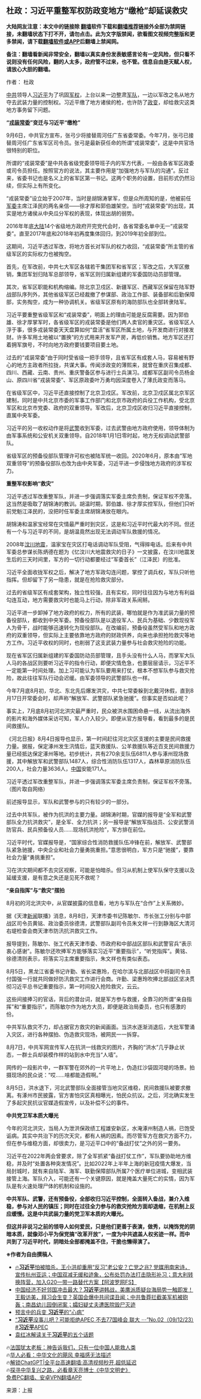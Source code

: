  <!-- 面包屑导航 --> <h2>杜政：习近平重整军权防政变地方“缴枪”却延误救灾</h2> <p class="notice"><b>大陆网友注意：本文中的链接除 <a href="https://github.com/bannedbook/fanqiang" >翻墙</a>软件下载和<a href="https://github.com/killgcd/justmysocks/blob/master/README.md">翻墙推荐</a>链接外全部为禁网链接，未翻墙状态下打不开，请勿点击。此为文字版禁闻，欲看图文视频完整版和更多禁闻，请下载<a href="https://github.com/bannedbook/fanqiang">翻墙软件或APP</a>后翻墙上禁闻网。</p><p>备注：翻墙看新闻非常安全，翻墙以真实身份发表敏感言论有一定风险，但只看不说则没有任何风险，翻的人太多，政府管不过来，也不管。信息自由是天赋人权，请放心大胆的翻墙。</b></p>  <div class="entry"> <p>作者： 杜政</p> <p><a href="https://www.bannedbook.org/bnews/tag/%e4%b8%ad%e5%85%b1/" class="st_tag internal_tag" rel="tag" title="标签 中共 下的日志">中共</a>领导人<a href="https://www.bannedbook.org/bnews/tag/%e4%b9%a0%e8%bf%91%e5%b9%b3/" class="st_tag internal_tag" rel="tag" title="标签 习近平 下的日志">习近平</a>为了巩固<a href="https://www.bannedbook.org/bnews/tag/%E5%86%9B%E6%9D%83/" class="st_tag internal_tag" rel="tag" title="标签 军权 下的日志">军权</a>，上台以来一边整肃<a href="https://www.bannedbook.org/bnews/tag/%E5%86%9B%E9%98%9F/" class="st_tag internal_tag" rel="tag" title="标签 军队 下的日志">军队</a>，一边以军改之名从地方夺去武装力量的控制权。习近平缴了地方诸侯的枪，也许防了<a href="https://www.bannedbook.org/bnews/tag/%e6%94%bf%e5%8f%98/" class="st_tag internal_tag" rel="tag" title="标签 政变 下的日志">政变</a>，却给救灾这类地方事务留下问题。</p> <p><strong>“<a href="https://www.bannedbook.org/bnews/tag/%e6%88%8e%e8%a3%85%e5%b8%b8%e5%a7%94/" class="st_tag internal_tag" rel="tag" title="标签 戎装常委 下的日志">戎装常委</a>”变迁与习近平“缴枪”</strong></p> <p>9月6日，中共官方宣布，张弓少将接替周河任广东省委常委。今年7月，张弓已接替周河任广东省军区司令员。张弓是最新获任命的所谓“戎装常委”，这是中共官场很特别的职位。</p> <p>所谓的“戎装常委”是中共各省级党委领导班子内的军方代表，一般由各省军区政委或司令员担任。按照官方的说法，其主要作用是“加强地方与军队的沟通”。反过来，省委书记也是名义上的省军区第一书记。这两个职务的设置，目前形式仍然沿续，但实际上有所变化。</p> <p>“戎装常委”设立始于2007年，当时是胡锦涛掌军，但是众所周知的是，他被前任<a href="https://www.bannedbook.org/bnews/tag/%E5%86%9B%E5%A7%94/" class="st_tag internal_tag" rel="tag" title="标签 军委 下的日志">军委</a>主席江泽民的两名亲信——徐才厚和郭伯雄架空。当时“戎装常委”的出现，其实是地方诸侯从中央瓜分军权的表现，体现出胡的弱势。</p> <p>2016年年底<span class='wp_keywordlink_affiliate'><a href="https://www.bannedbook.org/" title="大陆" target="_blank">大陆</a></span>14个省级地方政府开完党代会时，各省常委名单中无一“戎装常委”。直至2017年底和2018年初再度集体回归，到2019年初全部到位。</p> <p>这期间，习近平透过军改，将地方首长对军队的权力收回，“戎装常委”所主管的省级军区的实际权力也被掏空。</p> <p>首先，在军改前，中共七大军区各辖若干集团军和省军区；军改之后，大军区撤销，集团军划归陆军总部领导，省军区则归属新组建的军委国防动员部管理。</p> <p>其次，省军区职能和机构缩编。除北京卫戍区、新疆军区、西藏军区保留在陆军野战部队序列外，其他省级军区已经裁撤了参谋部、政治工作部、装备部和后勤保障部，实务掏空，成为一种协调机关。省级军区原有的海防部队也全部转隶陆军。</p> <p>习近平要重整省级军区和“戎装常委”，明面上的理由可能是反腐需要。因为郭伯雄、徐才厚掌军时，各省级军区的戎装常委是他们两人卖官的重灾区。省级军区人浮于事，很多戎装常委天天盘算如何“盘活”省军区所属土地，与开发商进行对接发财。许多军用土地被以“置换”的方式用来开发军产房，再低价销售。地方军区还打着拥军旗号，不时向地方政府要钱要项目要土地。</p> <p>过去的“戎装常委”由于同时受省级一把手领导，且省军区有成套人马，容易被有野心的地方主政者所拉拢，共谋大事。传闻涉政变的薄熙来，就曾在重庆召集成都、四川、西藏、云南、贵州、重庆警备区参与进行士兵演习。成都军区副司令员杨金山、原四川省“戎装常委”、军区原政委叶万勇均因深度卷入了薄氏政变而落马。</p> <p>在省级军区中，习近平还直接控制了北京卫戍区。军改前，北京卫戍区属北京军区建制，同时是中共北京市委的军事工作部门和北京市政府的兵役工作机构，受北京军区和北京市党委、政府的双重领导。军改后，北京卫戍区收归习近平直接控制，直属中央军委。</p> <p>习近平的另一收权动作是将<a href="https://www.bannedbook.org/bnews/tag/%e6%ad%a6%e8%ad%a6/" class="st_tag internal_tag" rel="tag" title="标签 武警 下的日志">武警</a>收到军委，过去武警由地方政府使用，领导体制为由军事系统和公安机关双重领导。自2018年1月1日零时起，地方无权调动武警部队。</p> <p>省级军区的预备役部队管理许可权也被陆军统一收回。2020年6月，原本由“军地双重领导”的预备役部队也改为由中央军委，习近平进一步侵蚀地方政府的涉军权力。</p> <p><strong>重整军权影响“救灾”</strong></p> <p>习近平透过军改重整军队，并进一步强调落实军委主席负责制，保证军权不旁落。这当然是吸取了胡锦涛的教训。胡温时期，郭伯雄、徐才厚实控军队，但他们只听前党魁江泽民的，没把时任军委主席胡锦涛放在眼内。</p> <p>胡锦涛和温家宝经常在灾情最严重时到灾区，这是和习近平时代最大的不同。但还有一个与习近平的不同，是胡温竟然出现无法调动军队救援的情况。</p> <p>2008年<span class='wp_keywordlink'><a href="https://www.bannedbook.org/forum11/topic347.html" title="四川地震一些华人兴高采烈？" target="_blank">汶川地震</a></span>，温家宝在灾区打电话调动军队受阻，气得摔电话。后来有中共军委总参谋长陈炳德在题为《忆汶川大地震救灾的日子》一文披露，在汶川地震发生后的三天时间里，军方的一切行动都要经过“军委首长”（江泽民）的批准。</p> <p>习近平全面收拢军权之后，解决了地方军政勾连问题，掌控了调兵权，军队只听他指挥。但却留下了另一隐患，就是在抢险救灾部分。</p> <p>过去的省级军区有成套架构，独立性较强，且有实权，同时往往因为与地方有利益勾连互动，地方需要救灾时也能马上行动，除非军政关系闹掰。</p> <p>习近平进一步卸掉了地方政府的权力，所有的武装，哪怕就是作为准武装力量的预备役部队，都收到中央军委。预备役部队是以退役军人、民兵为基础、少数现役军人为骨干，战时能够迅速转化为现役部队。在改编前，预备役虽然受军队和地方政府的双重领导，但实际上主要依靠地方政府的财政供养，向来也承担抢险救灾等地方工作。习近平收权的同时，也削弱了这支武装力量参与社会救灾抢险的功能。</p> <p>现在省军区归属新组建的军委国防动员部管理，且手头没有什么人马，而掌军大队人马的各战区则要听习近平的指令行动，即便灾情危急，也要层层请示，习近平不一定能第一时间处理。加上习可能认为军队要用来打仗，根本不想军队参与救灾抢险，故此往往军队行动会迟缓。由军委领导的武警部队也一样。</p> <p>今年7月底8月初，华北、东北先后爆发洪灾，中共七常委躲到北戴河休假，直到8月17日开常委会时，却声称“解放军、武警部队紧急驰援”。但事实是否如此呢？</p>  <p>事实上，7月底8月初河北洪灾最严重时，民众被洪水围困命悬一线，从流出海外的影片和海外媒体采访可知，军人介入较少。即便从官方报导看，看到最多的是民间救援队。</p> <p>《河北日报》8月4日报导也显示，第一时间赶往河北灾区支援的主要是民间救援力量。据报，保定涿州发生汛情后，蓝天救援队、公羊救援队等近百支民间救援力量已经抵达保定涿州等地。初步统计，共有270余支队伍6811人参与涿州现场救援，其中解放军和武警部队1487人，综合性消防队伍1317人，森林草原消防队伍200人，社会力量3636人，<span class='wp_keywordlink_affiliate'><a href="https://www.bannedbook.org/" title="中国" target="_blank">中国</a></span>安能171人。</p> <p>习近平透过军改重整军队，并进一步强调落实军委主席负责制，保证军权不旁落。（图片取自网络）</p> <p>前述报导显示，军队和武警参与的只有较少的一部分。</p> <p>过去中共军队，被作为抗洪的主要力量。胡锦涛时期，官媒的报导是“全军和武警部队全力抗洪救灾”，是全军、全力抗洪；另一报导是“解放军指战员、公安武警消防官兵、民兵预备役人员……现场抗洪抢险”，军方排在前位。</p> <p>习近平时代，官媒报导是，“国家综合性消防救援队伍冲锋在前，解放军、武警部队紧急驰援，中央企业和社会力量勇挑重担。”意思很明白，军方只是“驰援”，要靠社会力量“勇挑重担”。</p> <p>习在洪灾期间都不去灾区视察，可能是怕暗杀。但习从机制上使军队保守支援以及延缓支援，是有意之失还是见死不救呢？</p> <p><strong>“亲自指挥”与“救灾”摆拍</strong></p> <p>8月初的河北洪灾中，从官媒披露的信息看，地方与军队在“合作”上关系微妙。</p> <p>据《天津<span class='wp_keywordlink_affiliate'><a href="https://www.bannedbook.org/" title="新闻">新闻</a></span>联播》消息，8月8日，天津市委书记陈敏尔、市长张工分别与中部战区司令员黄铭、政治委员徐德清，武警部队副司令员朱文祥一行到静海区大清河右堤检查会商天津市防汛抗洪救灾工作。</p> <p>报导提到，陈敏尔、张工代表天津市委、市政府和中部战区部队和武警官兵“表示衷心感谢”。陈敏尔还吹捧军方能够落实习近平“重要指示”，“听党指挥”。黄铭、徐德清则表示，将落实习主席重要指示，朱文祥也有类似表态。</p> <p>8月5日，黑龙江省委书记许勤、省长梁惠玲，在哈尔滨与北部战区中将副司令员付国强一行就共同做好防汛救灾工作进行会商。许勤、梁惠玲吹捧北部战区坚决贯彻习近平总书记重要指示，第一时间投入抢险救灾，云云。</p>  <p>这些间接捧习的官话，背后的潜台词，就是军方参与救援，全靠习的所谓“亲自指挥”和“重要指示”，而陈敏尔作为地方大员，即便是政治局委员，也只有感激的份。</p> <p>中共军队救灾不力，却占据官方救灾的新闻画面。当洪水逐渐消退后，大批军警涌入灾区，进行各种摆拍、伪造救灾现场，被网民一一拆穿。</p> <p>8月7日，中共军网宣传军人在抗洪一线救灾的图片，齐胸的“洪水”几乎静止状态，一群士兵却装模作样的站到水中充当“人墙”。</p> <p>网传的一段影片中，一群军警在郊外的一片平地上，伪造扛沙袋固河堤的场景。拍摄现场的民众说：“哎……啥都能造假啊。”</p> <p>8月5日，洪水退下，河北武警部队全面接管当地灾区维稳，民间救援队被要求撤离。有涿州市民披露，官方害怕灾区真相曝光，怕民众抗议。之后，河北确实发生了多起灾民抗议官媒造假宣传，以及补偿不公的事件。</p> <p><strong>中共党卫军本质大曝光</strong></p> <p>今年的河北洪灾，当局人为泄洪保政绩工程雄安新区，水淹涿州制造人祸，已饱受诟病。其实中共治下的历次天灾，都有人祸的因素。而尽管军方在救灾方面不力，但在参与维稳方面，却很卖力，是习近平口中的“备战打仗”之外的另一要务。</p> <p>习近平在2022年两会曾要求，除了全军抓紧“备战打仗工作”，军队要协助地方维稳，并及时“处置各种突发情况”。比如2022年上半年上海的新冠疫情大爆发，当局封城时，就有来自陆军、海军、联勤保障部队所属7个医疗单位进城，变相武装接管上海。军队介入，可能还有一个关键原因，就是掩盖大量死亡的实情，因为军队是有火速处理尸体的机制和设施的。</p> <p><strong>中共军队、武警，还有预备役，全部收归习近平控制，全面转入备战，兼介入维稳，参与对人民的镇压；同时在过往全力参与的救灾抢险方面却退缩，在机制上反应缓慢。这是中共武装力量的党卫军本质的大曝光。</strong></p> <p><strong>但这并非说习之前的领导人如何爱民，只是他们更善于表演，做秀，以掩饰党的阴暗本质，就像邓小平为保党搞“改革开放”，一度为中共遮盖人权劣迹一样。而中共到了习近平时代，阴暗处全部都掩盖不住，干脆也懒得演了。</strong></p> <p><strong>※作者为自由撰稿人</strong></p> <!--<div id="taboola-mid-1"></div>--><ul class='op-related-articles' title='相关阅读'> <li><a href='https://www.bannedbook.org/bnews/bannedvideo/20230913/1932830.html' target='_blank'>🔥<b>习近平</b>怕被暗杀，王小洪却重用“反习”老公安？亡党之兆? 党媒用南宋诗，宣传杭州亚运；中国双减无缓和迹象，公布处罚办法打击隐形补习；意大利转换阵营，加入G20一带一路替代方案【阿波罗网FS】</a></li> <li><a href='https://www.bannedbook.org/bnews/bannedvideo/20230913/1932783.html' target='_blank'>中国经济不好邻国冲击最大？<b>习近平</b>讲韩战，美鹰派质疑台海局势一触即发！王毅访美，拜习会生变？英国会爆中共间谍丑闻；中共鲁莽拦截美军机被砲轰；南昌幼儿园倒闭案；孀妇疑丈夫遭医院毁尸灭迹</a></li> <li><a href='https://www.bannedbook.org/bnews/bannedvideo/20230913/1932774.html' target='_blank'>预言中的兵变 <b>习近平</b>的“心病”</a></li> <li><a href='https://www.bannedbook.org/bnews/sohnews/20230913/1932767.html' target='_blank'>“<b>习近平</b>没事儿吧？可能拒绝APEC  不去77国峰会 联大 ⋯”No.02（09/12/23）#<b>习近平</b>APEC</a></li> <li><a href='https://www.bannedbook.org/bnews/ccpdope/20230913/1932747.html' target='_blank'>袁红冰解读关于<b>习近平</b>的五个话题</a></li> </ul> <p class="texttj"> 🔥<a href="https://www.bannedbook.org/bnews/ssgc/20230219/1850782.html" target="_blank">法国犹太老板：神告诉我们，只有一位中国人能救人类</a><br/> 🔥<a href="https://www.bannedbook.org/bnews/comments/20220220/1694796.html" target="_blank">华人必看：中华文化的飓风 幸福感无法描述</a><br/> 🔥<a href="https://github.com/bannedbook/fanqiang/wiki/V2ray%E6%9C%BA%E5%9C%BA" target="_blank">解锁ChatGPT|全平台高速翻墙:高清视频秒开,超低延迟</a><br/> 🔥<a href="https://www.bannedbook.org/bnews/comments/20220808/1768773.html" target="_blank">探寻中华复兴之路，必看章天亮博士《中华文明史》</a><br/> <a href="https://github.com/bannedbook/fanqiang/wiki/%E7%A6%81%E9%97%BB%E7%BD%91%E5%AE%89%E5%8D%93%E7%BF%BB%E5%A2%99%E6%96%B0%E9%97%BBAPP" target="_blank">免费PC翻墙、安卓VPN翻墙APP</a><br/> </p> <p class="src-info">来源：上报 </p><a name='sharetosocial'></a> <div style="margin-bottom:5px;padding-bottom:5px;clear:both"> <div id="archive-pix-1" class="banner-ads"> <!-- AuctionX Display platform tag START --> <div id="27602x728x90x621x_ADSLOT1" clicktrack="%%CLICK_URL_ESC%%"></div>  <!-- AuctionX Display platform tag END --> </div> <div id="archive-pix-2" class="banner-ads"> <!-- AuctionX Display platform tag START --> <div id="27556x300x250x621x_ADSLOT1" clicktrack="%%CLICK_URL_ESC%%" style="margin:0 auto;text-align:center"></div>  <!-- AuctionX Display platform tag END --> </div> </div>  <div id="archive-pix-1" class="banner-ads"> <!-- AuctionX Display platform tag START --> <div id="27603x728x90x621x_ADSLOT1" clicktrack="%%CLICK_URL_ESC%%"></div>  <!-- AuctionX Display platform tag END --> </div> </div><!--END ENTRY--> 